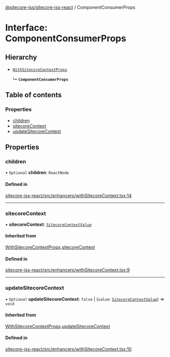 [@sitecore-jss/sitecore-jss-react](../README.md) / ComponentConsumerProps

# Interface: ComponentConsumerProps

## Hierarchy

- [`WithSitecoreContextProps`](WithSitecoreContextProps.md)

  ↳ **`ComponentConsumerProps`**

## Table of contents

### Properties

- [children](ComponentConsumerProps.md#children)
- [sitecoreContext](ComponentConsumerProps.md#sitecorecontext)
- [updateSitecoreContext](ComponentConsumerProps.md#updatesitecorecontext)

## Properties

### children

• `Optional` **children**: `ReactNode`

#### Defined in

[sitecore-jss-react/src/enhancers/withSitecoreContext.tsx:14](https://github.com/Sitecore/jss/blob/240fbaafc/packages/sitecore-jss-react/src/enhancers/withSitecoreContext.tsx#L14)

___

### sitecoreContext

• **sitecoreContext**: [`SitecoreContextValue`](../README.md#sitecorecontextvalue)

#### Inherited from

[WithSitecoreContextProps](WithSitecoreContextProps.md).[sitecoreContext](WithSitecoreContextProps.md#sitecorecontext)

#### Defined in

[sitecore-jss-react/src/enhancers/withSitecoreContext.tsx:9](https://github.com/Sitecore/jss/blob/240fbaafc/packages/sitecore-jss-react/src/enhancers/withSitecoreContext.tsx#L9)

___

### updateSitecoreContext

• `Optional` **updateSitecoreContext**: ``false`` \| (`value`: [`SitecoreContextValue`](../README.md#sitecorecontextvalue)) => `void`

#### Inherited from

[WithSitecoreContextProps](WithSitecoreContextProps.md).[updateSitecoreContext](WithSitecoreContextProps.md#updatesitecorecontext)

#### Defined in

[sitecore-jss-react/src/enhancers/withSitecoreContext.tsx:10](https://github.com/Sitecore/jss/blob/240fbaafc/packages/sitecore-jss-react/src/enhancers/withSitecoreContext.tsx#L10)
